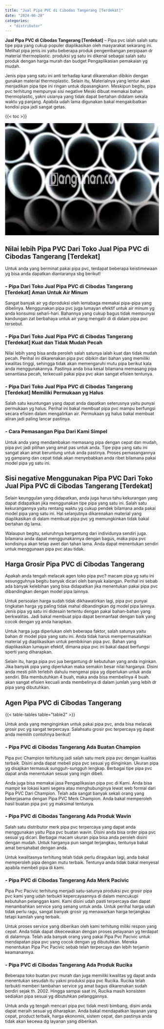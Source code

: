 ```yaml
---
title: "Jual Pipa PVC di Cibodas Tangerang [Terdekat]"
date: "2024-06-28"
categories: 
  - "distributor"
---
```


**Jual Pipa PVC di Cibodas Tangerang \[Terdekat\]** – Pipa pvc ialah salah satu tipe pipa yang cukup populer diaplikasikan oleh masyarakat sekarang ini. Melihat pipa jenis ini yaitu beberapa produk pengembangan perpipaan dr material thermoplastic. produksi yg satu ini dikenal sebagai salah satu produk dengan harga murah dan budget Pengaplikasian pemakaian yg mudah.

Jenis pipa yang satu ini anti terhadap karat dikarenakan dibikin dengan gunakan material thermoplastic. Selain itu, Materialnya yang lentur akan menjadikan pipa tipe ini ringan untuk dipasangkann. Meskipun begitu, pipa pvc terhitung mempunyai sisi negative Meski dibuat memakai bahan thermoplastic, yakni usianya yang tidak dapat bertahan didalam sekala waktu yg panjang. Apabila udah lama digunakan bakal mengakibatkan kondisi pipa jadi sangat getas.

{{< toc >}}

![Jual Pipa PVC di Cibodas Tangerang [Terdekat]](/images/jaul-pipa-pvc-28.png)

## Nilai lebih Pipa PVC Dari Toko Jual Pipa PVC di Cibodas Tangerang \[Terdekat\]

Untuk anda yang berminat pakai pipa pvc, terdapat beberapa keistimewaan yg bisa anda dapatkan diantaranya sbg berikut!

### \- Pipa Dari Toko Jual Pipa PVC di Cibodas Tangerang \[Terdekat\] Aman Untuk Air Minum

Sangat banyak air yg diproduksi oleh lemabaga memakai pipa-pipa yang dibelinya. Menggunakan pipa pvc juga lumayan efektif untuk air minum yg anda konsumsi sehari-hari. Bahannya yang cukup bagus tidak mempunyai kandungan zat berbahaya untuk air yang mengalir di di dalam pipa pvc tersebut.

### \- Pipa Dari Toko Jual Pipa PVC di Cibodas Tangerang \[Terdekat\] Kuat dan Tidak Mudah Pecah

Nilai lebih yang bisa anda peroleh salah satunya ialah kuat dan tidak mudah pecah. Perihal ini dikarenakan pipa pvc dibikin dari bahan yang memiliki kwalitas tinggi, sehingga tidak akan memengaruhi mutu pipa berikut kala anda menggunakannya. Pastinya anda bisa kesal bilamana memasang pipa senantiasa pecah, terkecuali pakai pipa pvc akan sangat efisien tentunya.

### \- Pipa Dari Toko Jual Pipa PVC di Cibodas Tangerang \[Terdekat\] Memiliki Permukaan yg Halus

Salah satu keuntungan yang dapat anda dapatkan seterusnya yaitu punyai permukaan yg halus. Perihal ini bakal membuat pipa pvc mampu berfungsi secara efisien dalam mengalirkan air. Permukaan yg halus bakal membuat aliran jadi paling lancar pastinya.

### \- Cara Pemasangan Pipa Dari Kami Simpel

Untuk anda yang mendambakan memasang pipa dengan cepat dan mudah, pipa pvc jadi pilihan yang amat pas untuk anda. Tipe pipa yang satu ini sangat akan amat beruntung untuk anda pastinya. Proses pemasangannya yg gampang dan cepat tidak akan menyebabkan anda ribet bilamana pakai model pipa yg satu ini.

## Sisi negative Menggunakan Pipa PVC Dari Toko Jual Pipa PVC di Cibodas Tangerang \[Terdekat\]

Selain keunggulan yang didapatkan, anda juga harus tahu kekurangan yang dapat didapatkan jika menggunakan tipe pipa yang satu ini. Salah satu kekurangannya yaitu rentang waktu yg cukup pendek bilamana anda pakai model pipa yang satu ini. Hal selanjutnya dikarenakan material yang diaplikasikan di dalam membuat pipa pvc yg memungkinkan tidak bakal bertahan dg lama.

Walaupun begitu, seluruhnya bergantung dari individunya sendiri juga. bilamana anda dapat menggunakannya dengan bagus, maka pipa pvc kondisinya akan tetap awet dan tahan lama. Anda dapat menentukan sendiri untuk menggunaan pipa pvc atau tidak.

## Harga Grosir Pipa PVC di Cibodas Tangerang

Apakah anda tengah melacak agen toko pipa pvc? macam pipa yg satu ini sesungguhnya begitu banyak dicari oleh banyak kalangan. Perihal ini sebab ada banyak kelebihan yang bisa didapatkan jika menentukan pakai pipa pvc dibandingkan dengan model pipa lainnya.

Untuk persoalan harga sudah tidak dikhawatirkan lagi, pipa pvc punyai tingkatan harga yg paling tidak mahal dibandingkan dg model pipa lainnya. Jenis pipa yg satu ini didesain tertentu dengan pakai bahan-bahan yang berkwalitas. Jadi bakal membuat pipa dapat bermanfaat dengan baik yang cocok dengan yg anda harapkan.

Untuk harga juga diperlukan oleh beberapa faktor, salah satunya yaitu bahan dr model pipa yang satu ini. Anda tidak harus mempermasalahkan material yg diaplikasikan untuk pembikinan pipa pvc. Bahan yang diaplikasikan lumayan efektif, dimana pipa pvc ini bakal dapat berfungsi sperti yang diharapkan.

Selain itu, harga pipa pvc jua bergantung dr kebutuhan yang anda inginkan. Jika banyak pipa yang diperlukan maka semakin besar nilai harganya. Disini anda mesti pilih terlebih dahulu mengenai pipa yg diperlukan untuk anda sendiri. Bila membutuhkan 4 buah, maka anda bisa membelinya 4 buah. akan sangat efisien kecuali anda membelinya di dalam jumlah yang lebih dr pipa yang dibutuhkan.

## Agen Pipa PVC di Cibodas Tangerang

{{< table-tables table="table2" >}}

Untuk anda yang menginginkan untuk pakai pipa pvc, anda bisa melacak grosir pvc yg sangat terpercaya. Salahsatu grosir pvc terpercaya yg dapat anda memilih contohnya berikut!

### \- Pipa PVC di Cibodas Tangerang Ada Buatan Champion

Pipa pvc Champion terhitung jadi salah satu merk pipa pvc dengan kualitas terbaik. Disini anda dapat mebeli pipa pvc sesuai yg diinginkan. Ukuran pipa yg disajikan termasuk sungguh-sungguh lengkap. Berbagai tipe pipa pvc dapat anda menentukan sesuai yang ingin dibeli.

Anda juga bisa memakai jasa Pengaplikasian pipa pvc di Kami. Anda bisa mampir ke lokasi kami segera atau menghubunginya lewat web formal dari Pipa PVC Dari Champion. Telah ada sangat banyak sekali orang yang bekerjasama dengan Pipa PVC Merk Champion. Anda bakal memperoleh hasil buatan pipa pvc yg maksimal tentunya.

### \- Pipa PVC di Cibodas Tangerang Ada Produk Wavin

Salah satu distributor merk pipa pvc terpercaya yang dapat anda menggunakan yaitu Pipa pvc buatan wavin. Disini anda bisa order pipa pvc sesuai yg dicari. Berbagai macam ukuran pipa bisa anda peroleh disini dengan mudah. Untuk harganya pun sangat terjangkau, tentunya bakal amat bersahabat dengan anda.

Untuk kwalitasnya terhitung telah tidak perlu diragukan lagi, anda bakal memperoleh pipa dengan mutu terbaik. Tentunya anda tidak bakal menyesal apabila membeli pipa di kami.

### \- Pipa PVC di Cibodas Tangerang Ada Merk Pacivic

Pipa Pvc Pacivic terhitung menjadi satu-satunya produksi pvc grosir pipa pvc kami yang udah terbukti kepercayaannya di dalam mencukupi kebutuhan pelanggan kami. Kami disini udah pasti terpercaya dan dapat menambahkan service yang senang untuk anda. Untuk perihal harga udah tidak perlu ragu, sangat banyak grosir yg menawarkan harga terjangkau tetapi kamilah yang terbaik.

Untuk proses service yang diberikan oleh kami terhitung miliki respon yang cepat. Anda tidak dapat dikecewakan dengan proses pelayanan yg terdapat di dalamnya. Telah ada banyak orang yang pakai Pipa Pvc Pacivic untuk mendapatan pipa pvc yang cocok dengan yg dibutuhkan. Mereka menentukan Pipa Pvc Pacivic sebab telah terpercaya dan lebih terjamin keamanannya.

### \- Pipa PVC di Cibodas Tangerang Ada Produk Rucika

Beberapa toko buatan pvc murah dan juga memiliki kwalitas yg dapat anda menentukan sesudah itu yakni produksi pipa pvc Rucika. Rucika telah terbukti memberi tambahan service yg amat bagus dikarenakan sudah berdiri sejak th. 2002. Hingga sampai saat ini, Rucika masih konsisten sediakan pipa sesuai yg dibutuhkan pelanggannya.

Untuk anda yg tengah mencari pipa pvc tidak mesti bimbang, disini anda dapat meraih sesuai yg diharapkan. Anda bakal mendapatkan layanan yang cepat, product terbaik, harga ekonomis, sistem cepat, dan pastinya anda tidak akan kecewa dg layanan yang diberikan.

